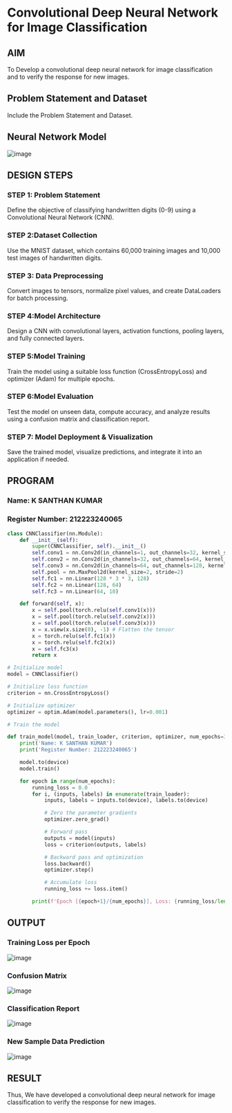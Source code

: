 # Convolutional Deep Neural Network for Image Classification

## AIM

To Develop a convolutional deep neural network for image classification and to verify the response for new images.

## Problem Statement and Dataset

Include the Problem Statement and Dataset.

## Neural Network Model

![image](https://github.com/user-attachments/assets/f2921d2e-27ef-4d74-9a68-527391570d63)

## DESIGN STEPS

### STEP 1: Problem Statement
Define the objective of classifying handwritten digits (0-9) using a Convolutional Neural Network (CNN).

### STEP 2:Dataset Collection
Use the MNIST dataset, which contains 60,000 training images and 10,000 test images of handwritten digits.
### STEP 3: Data Preprocessing
Convert images to tensors, normalize pixel values, and create DataLoaders for batch processing.
### STEP 4:Model Architecture
Design a CNN with convolutional layers, activation functions, pooling layers, and fully connected layers.
### STEP 5:Model Training
Train the model using a suitable loss function (CrossEntropyLoss) and optimizer (Adam) for multiple epochs.
### STEP 6:Model Evaluation
Test the model on unseen data, compute accuracy, and analyze results using a confusion matrix and classification report.
### STEP 7: Model Deployment & Visualization
Save the trained model, visualize predictions, and integrate it into an application if needed.


## PROGRAM

### Name: K SANTHAN KUMAR
### Register Number: 212223240065
```python
class CNNClassifier(nn.Module):
    def __init__(self): 
        super(CNNClassifier, self).__init__() 
        self.conv1 = nn.Conv2d(in_channels=1, out_channels=32, kernel_size=3, padding=1) 
        self.conv2 = nn.Conv2d(in_channels=32, out_channels=64, kernel_size=3, padding=1)  
        self.conv3 = nn.Conv2d(in_channels=64, out_channels=128, kernel_size=3, padding=1) 
        self.pool = nn.MaxPool2d(kernel_size=2, stride=2)
        self.fc1 = nn.Linear(128 * 3 * 3, 128) 
        self.fc2 = nn.Linear(128, 64)
        self.fc3 = nn.Linear(64, 10)

    def forward(self, x):
        x = self.pool(torch.relu(self.conv1(x))) 
        x = self.pool(torch.relu(self.conv2(x))) 
        x = self.pool(torch.relu(self.conv3(x))) 
        x = x.view(x.size(0), -1) # Flatten the tensor
        x = torch.relu(self.fc1(x)) 
        x = torch.relu(self.fc2(x)) 
        x = self.fc3(x)
        return x
```

```python
# Initialize model
model = CNNClassifier()

# Initialize loss function
criterion = nn.CrossEntropyLoss()

# Initialize optimizer
optimizer = optim.Adam(model.parameters(), lr=0.001)

```

```python
# Train the model

def train_model(model, train_loader, criterion, optimizer, num_epochs=3, device="cuda"):
    print('Name: K SANTHAN KUMAR')
    print('Register Number: 212223240065')

    model.to(device)
    model.train()

    for epoch in range(num_epochs):
        running_loss = 0.0
        for i, (inputs, labels) in enumerate(train_loader):
            inputs, labels = inputs.to(device), labels.to(device)

            # Zero the parameter gradients
            optimizer.zero_grad()

            # Forward pass
            outputs = model(inputs)
            loss = criterion(outputs, labels)

            # Backward pass and optimization
            loss.backward()
            optimizer.step()

            # Accumulate loss
            running_loss += loss.item()

        print(f'Epoch [{epoch+1}/{num_epochs}], Loss: {running_loss/len(train_loader):.4f}')

```

## OUTPUT
### Training Loss per Epoch

![image](https://github.com/user-attachments/assets/d30e6a59-55e5-4a97-ac50-df2c7a292f76)

### Confusion Matrix

![image](https://github.com/user-attachments/assets/5b2a52c7-476d-4f23-888c-7769b3c76812)

### Classification Report

![image](https://github.com/user-attachments/assets/3bda535b-031b-46c4-a4c1-906f34f50738)


### New Sample Data Prediction

![image](https://github.com/user-attachments/assets/987544be-4ab0-429c-85e3-80d63daa0d91)

## RESULT
Thus, We have developed a convolutional deep neural network for image classification to verify the response for new images.

